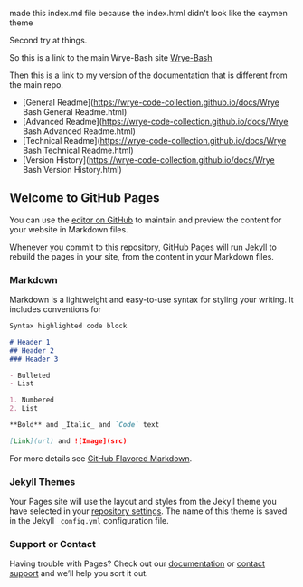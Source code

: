 made this index.md file because the index.html didn't look like the caymen theme

Second try at things.

So this is a link to the main Wrye-Bash site [Wrye-Bash](https://github.com/wrye-bash/wrye-bash)

Then this is a link to my version of the documentation that is different from the main repo.

- [General Readme](https://wrye-code-collection.github.io/docs/Wrye Bash General Readme.html)
- [Advanced Readme](https://wrye-code-collection.github.io/docs/Wrye Bash Advanced Readme.html)
- [Technical Readme](https://wrye-code-collection.github.io/docs/Wrye Bash Technical Readme.html)
- [Version History](https://wrye-code-collection.github.io/docs/Wrye Bash Version History.html)

## Welcome to GitHub Pages

You can use the [editor on GitHub](https://github.com/Wrye-Code-Collection/wrye-code-collection.github.io/edit/master/index.md) to maintain and preview the content for your website in Markdown files.

Whenever you commit to this repository, GitHub Pages will run [Jekyll](https://jekyllrb.com/) to rebuild the pages in your site, from the content in your Markdown files.

### Markdown

Markdown is a lightweight and easy-to-use syntax for styling your writing. It includes conventions for

```markdown
Syntax highlighted code block

# Header 1
## Header 2
### Header 3

- Bulleted
- List

1. Numbered
2. List

**Bold** and _Italic_ and `Code` text

[Link](url) and ![Image](src)
```

For more details see [GitHub Flavored Markdown](https://guides.github.com/features/mastering-markdown/).

### Jekyll Themes

Your Pages site will use the layout and styles from the Jekyll theme you have selected in your [repository settings](https://github.com/Sharlikran/sharlikran.github.io/settings). The name of this theme is saved in the Jekyll `_config.yml` configuration file.

### Support or Contact

Having trouble with Pages? Check out our [documentation](https://help.github.com/categories/github-pages-basics/) or [contact support](https://github.com/contact) and we’ll help you sort it out.